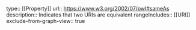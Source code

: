 type:: [[Property]]
url:: https://www.w3.org/2002/07/owl#sameAs
description:: Indicates that two URIs are equivalent
rangeIncludes:: [[URI]]
exclude-from-graph-view:: true
